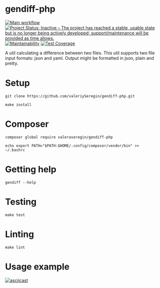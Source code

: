 # gendiff-php
[![Main workflow](https://github.com/valeriySeregin/gendiff-php/workflows/PHP%20Gendiff/badge.svg)](https://github.com/valeriySeregin/gendiff-php/actions)
[![Project Status: Inactive – The project has reached a stable, usable state but is no longer being actively developed; support/maintenance will be provided as time allows.](https://www.repostatus.org/badges/latest/inactive.svg)](https://www.repostatus.org/#inactive)
[![Maintainability](https://api.codeclimate.com/v1/badges/7302eaa208e0a0ff9567/maintainability)](https://codeclimate.com/github/valeriySeregin/gendiff-php/maintainability)
[![Test Coverage](https://api.codeclimate.com/v1/badges/7302eaa208e0a0ff9567/test_coverage)](https://codeclimate.com/github/valeriySeregin/gendiff-php/test_coverage)

A util calculating a difference between two files. This util supports two file input formats: json and yaml. Output might be formatted in json, plain and pretty.

# Setup
`git clone https://github.com/valeriySeregin/gendiff-php.git`

`make install`

# Composer
`composer global require valeraseregin/gendiff-php`

`echo export PATH="$PATH:$HOME/.config/composer/vendor/bin" >> ~/.bashrc`

# Getting help
`gendiff --help`

# Testing
`make test`

# Linting
`make lint`

# Usage example
[![asciicast](https://asciinema.org/a/KqOoQLKz4g4SEouqsYTwgdHPK.svg)](https://asciinema.org/a/KqOoQLKz4g4SEouqsYTwgdHPK)